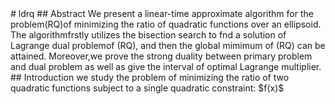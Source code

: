 <head>
<script type="text/javascript" async
  src="https://cdnjs.cloudflare.com/ajax/libs/mathjax/2.7.4/latest.js?config=TeX-MML-AM_CHTML">
</script>
</head>
# ldrq
## Abstract
We present a linear-time approximate algorithm for the problem(RQ)of minimizing the ratio of quadratic functions over an ellipsoid. The algorithmfrstly utilizes the bisection search to fnd a solution of Lagrange dual problemof (RQ), and then the global mimimum of (RQ) can be attained. Moreover,we prove the strong duality between primary problem and dual problem as well as give the interval of optimal Lagrange multiplier.
## Introduction
we study the problem of minimizing the ratio of two quadratic functions subject to a single quadratic constraint:
$f(x)$
